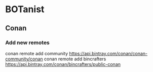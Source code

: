 # BOTanist

## Conan

### Add new remotes

conan remote add community https://api.bintray.com/conan/conan-community/conan
conan remote add bincrafters https://api.bintray.com/conan/bincrafters/public-conan
